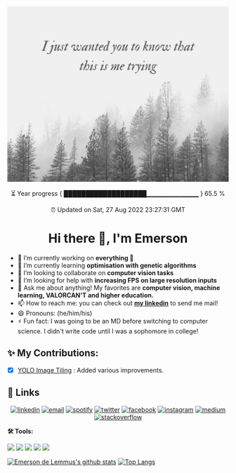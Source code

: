 <p align="center">
  <img width="511" height="400" src="https://github.com/emersondelemmus/emersondelemmus/blob/master/quotable_quote_stretch.png">
</p>

<p align="center">
⏳ Year progress { ███████████████████▁▁▁▁▁▁▁▁▁▁▁ } 65.5 %
</p>
<p align="center">
⏰ Updated on Sat, 27 Aug 2022 23:27:31 GMT
</p>



<h1 align="center"> Hi there 👋, I'm Emerson</h1>

- 🔭 I’m currently working on **everything 🤣**
- 🌱 I’m currently learning **optimisation with genetic algorithms**
- 👯 I’m looking to collaborate on **computer vision tasks**
- 🤔 I’m looking for help with **increasing FPS on large resolution inputs**
- 💬 Ask me about anything! My favorites are **computer vision, machine learning, VALORCAN'T and higher education.** 
- 📫 How to reach me: you can check out [**my linkedin**](https://www.linkedin.com/in/edelemmus/) to send me mail! 
- 😄 Pronouns: (he/him/his)
- ⚡ Fun fact: I was going to be an MD before switching to computer science. I didn't write code until I was a sophomore in college! 

## ✨ My Contributions:
- [X] [YOLO Image Tiling](https://github.com/emersondelemmus/yolo-tiling) : Added various improvements.

## :link: Links

<p align="center">
  <a href="https://www.linkedin.com/in/edelemmus/"><img src="https://www.vectorlogo.zone/logos/linkedin/linkedin-icon.svg" alt="linkedin"/></a>
  <a href="mailto:edelemmus@gmail.com"><img src="https://img.icons8.com/color/96/000000/gmail.png" alt="email"/></a>
  <a href="https://open.spotify.com/user/12144018445"><img src="https://img.icons8.com/color/96/000000/spotify--v1.png" alt="spotify"/></a>
  <a href="https://twitter.com/emersondelemmus"><img src="https://img.icons8.com/color/96/000000/twitter-squared.png" alt="twitter"/></a>
  <a href="https://www.facebook.com/emersondelemmus/"><img src="https://img.icons8.com/color/96/000000/facebook.png" alt="facebook"/></a>
  <a href="https://www.instagram.com/emersondelemmus/"><img src="https://img.icons8.com/color/96/000000/instagram-new.png" alt="instagram"/></a>
  <a href="https://medium.com/@edelemmus"><img src="https://img.icons8.com/color/96/000000/medium-logo.png" alt="medium"/></a>
  <a href="https://stackoverflow.com/users/8859867/emerson-a-de-lemmus-ii"><img src="https://img.icons8.com/color/96/000000/stackoverflow.png" alt="stackoverflow"/></a>
</p>





**🛠️ Tools:**

<code><a href="" target="_blank"><img height="65" src="https://www.vectorlogo.zone/logos/pytorch/pytorch-ar21.svg"></a></code>
<code><a href="" target="_blank"><img height="70" src="https://www.vectorlogo.zone/logos/tensorflow/tensorflow-ar21.svg"></a></code>
<code><a href="" target="_blank"><img height="65" src="https://www.vectorlogo.zone/logos/numpy/numpy-ar21.svg"></a></code>
<code><a href="" target="_blank"><img height="55" src="https://github.com/valohai/ml-logos/blob/master/pandas.svg"></a></code>
<code><a href="" target="_blank"><img height="55" src="https://www.vectorlogo.zone/logos/linux/linux-icon.svg"></a></code>
<!--<code><a href="" target="_blank"><img height="55" src="https://www.vectorlogo.zone/logos/kaggle/kaggle-ar21.svg"></a></code>-->
<!--<code><a href="" target="_blank"><img height="70" src="https://www.vectorlogo.zone/logos/jetbrains/jetbrains-ar21.svg"></a></code>-->


[![Emerson de Lemmus's github stats](https://github-readme-stats.vercel.app/api/top-langs/?username=emersondelemmus&hide=html,css)](https://github.com/anuraghazra/github-readme-stats)
[![Top Langs](https://github-readme-stats.vercel.app/api?username=emersondelemmus&show_icons=true&count_private=true&line_height=40)](https://github.com/anuraghazra/github-readme-stats)
